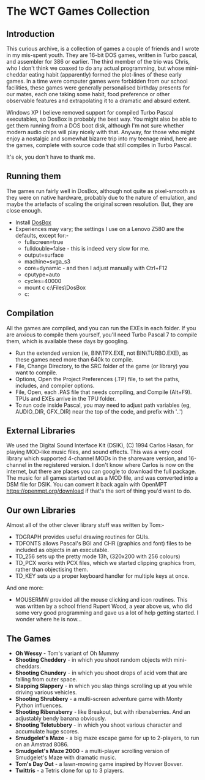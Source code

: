 # The WCT Games Collection

## Introduction

This curious archive, is a collection of games a couple of friends and I wrote in my mis-spent youth. They are 16-bit DOS games, written in Turbo 
pascal, and assembler for 386 or earlier. The third member of the trio was Chris, who I don't think we coaxed to do any actual programming, but
whose mini-cheddar eating habit (apparently) formed the plot-lines of these early games. In a time were computer games were forbidden from our
school facilities, these games were generally personalised birthday presents for our mates, each one taking some habit, food preference or
other observable features and extrapolating it to a dramatic and absurd extent.

Windows XP I believe removed support for compiled Turbo Pascal executables, so DosBox is probably the best way. You might also be able to 
get them running from a DOS boot disk, although I'm not sure whether modern audio chips will play nicely with that. 
Anyway, for those who might enjoy a nostalgic and somewhat bizarre trip into my teenage mind, here are the games, complete with source code that
still compiles in Turbo Pascal. 

It's ok, you don't have to thank me.

## Running them

The games run fairly well in DosBox, although not quite as pixel-smooth as they were on native hardware, probably due to the nature
of emulation, and maybe the artefacts of scaling the original screen resolution. But, they are close enough. 

* Install [DosBox](https://www.dosbox.com/download.php?main=1)
* Experiences may vary; the settings I use on a Lenovo Z580 are the defaults, except for:-
  * fullscreen=true
  * fulldouble=false - this is indeed very slow for me.
  * output=surface
  * machine=svga_s3
  * core=dynamic - and then I adjust manually with Ctrl+F12
  * cputype=auto
  * cycles=40000
  * mount c c:\Files\DosBox
  * c:

## Compilation

All the games are compiled, and you can run the EXEs in each folder. If you are anxious to compile them yourself, you'll need Turbo Pascal 7 
to compile them, which is available these days by googling. 
* Run the extended version (ie, BIN\TPX.EXE, not BIN\TURBO.EXE), as these games need more than 640k to compile. 
* File, Change Directory, to the SRC folder of the game (or library) you want to compile.
* Options, Open the Project Preferences (.TP) file, to set the paths, includes, and compiler options.
* File, Open, each .PAS file that needs compiling, and Compile (Alt+F9). TPUs and EXEs arrive in the TPU folder.
* To run code inside Pascal, you may need to adjust path variables (eg, AUDIO_DIR, GFX_DIR) near the top of the code, and prefix with '..\')

## External Libraries

We used the Digital Sound Interface Kit (DSIK), (C) 1994 Carlos Hasan, for playing MOD-like music files, and sound effects. This was a 
very cool library which supported 4-channel MODs in the shareware version, and 16-channel in the registered version. I don't know where
Carlos is now on the internet, but there are places you can google to download the full package. The music for all games started out as a
MOD file, and was converted into a DSM file for DSIK. You can convert it back again with OpenMPT https://openmpt.org/download if that's 
the sort of thing you'd want to do.

## Our own Libraries

Almost all of the other clever library stuff was written by Tom:-

* TDGRAPH provides useful drawing routines for GUIs.
* TDFONTS allows Pascal's BGI and CHR (graphics and font) files to be included as objects in an executable. 
* TD_256 sets up the pretty mode 13h, (320x200 with 256 colours)
* TD_PCX works with PCX files, which we started clipping graphics from, rather than objectising them.
* TD_KEY sets up a proper keyboard handler for multiple keys at once.

And one more:

* MOUSERMW provided all the mouse clicking and icon routines. This was written by a school friend Rupert Wood, a year above us, 
who did some very good programming and gave us a lot of help getting started. I wonder where he is now...

## The Games

* **Oh Wessy** - Tom's variant of Oh Mummy
* **Shooting Cheddery** - in which you shoot random objects with mini-cheddars.
* **Shooting Chundery** - in which you shoot drops of acid vom that are falling from outer space.
* **Slapping Slappery** - in which you slap things scrolling up at you while driving various vehicles.
* **Shooting Shrubbery** - a multi-screen adventure game with Monty Python influences.
* **Shooting Ribenaberry** - like Breakout, but with ribenaberries. And an adjustably bendy banana obviously.
* **Shooting Teletubbery** - in which you shoot various character and accumulate huge scores.
* **Smudgelet's Maze** - a big maze escape game for up to 2-players, to run on an Amstrad 8086.
* **Smudgelet's Maze 2000** - a multi-player scrolling version of Smudgelet's Maze with dramatic music.
* **Tom's Day Out** - a lawn-mowing game inspired by Hovver Bovver.
* **Twittris** - a Tetris clone for up to 3 players.

